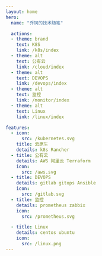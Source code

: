 ```yaml
---
layout: home
hero:
  name: "乔钶的技术随笔"

  actions:
  - theme: brand
    text: K8S
    link: /k8s/index
  - theme: alt
    text: 公有云
    link: /cloud/index
  - theme: alt
    text: DEVOPS
    link: /devops/index
  - theme: alt
    text: 监控
    link: /monitor/index
  - theme: alt
    text: Linux
    link: /linux/index

features:
  - icon:
      src: /kubernetes.svg
    title: 云原生
    details: k8s Rancher
  - title: 公有云
    details: AWS 阿里云 Terraform
    icon:
      src: /aws.svg
  - title: DEVOPS
    details: gitlab gitops Ansible
    icon:
      src: /gitlab.svg
  - title: 监控
    details: prometheus zabbix
    icon:
      src: /prometheus.svg

  - title: Linux
    details: centos ubuntu
    icon:
      src: /linux.png
---
```


